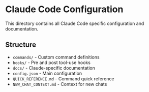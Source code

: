 # Claude Code Configuration

This directory contains all Claude Code specific configuration and documentation.

## Structure

- `commands/` - Custom command definitions
- `hooks/` - Pre and post tool-use hooks
- `docs/` - Claude-specific documentation
- `config.json` - Main configuration
- `QUICK_REFERENCE.md` - Command quick reference
- `NEW_CHAT_CONTEXT.md` - Context for new chats